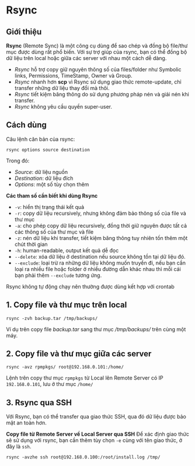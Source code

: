﻿# Rsync
## Giới thiệu
**Rsync** (Remote Sync) là một công cụ dùng để sao chép và đồng bộ file/thư mục được dùng rất phổ biến. Với sự trợ giúp của rsync, bạn có thể đồng bộ dữ liệu trên local hoặc giữa các server với nhau một cách dễ dàng.
-   _Rsync_  hỗ trợ copy giữ nguyên thông số của files/folder như Symbolic links, Permissions, TimeStamp, Owner và Group.
-   _Rsync_  nhanh hơn  **scp**  vì Rsync sử dụng giao thức remote-update, chỉ transfer những dữ liệu thay đổi mà thôi.
-   _Rsync_  tiết kiệm băng thông do sử dụng phương pháp nén và giải nén khi transfer.
-   _Rsync_  không yêu cầu quyền super-user.
## Cách dùng

Câu lệnh căn bản của rsync:

```
rsync options source destination
```  

Trong đó:

-   _Source_: dữ liệu nguồn
-   _Destination_: dữ liệu đích
-   _Options_: một số tùy chọn thêm

**Các tham số cần biết khi dùng Rsync**

-   `-v`: hiển thị trạng thái kết quả
-   `-r`: copy dữ liệu recursively, nhưng không đảm bảo thông số của file và thư mục
-   `-a`: cho phép copy dữ liệu recursively, đồng thời giữ nguyên được tất cả các thông số của thư mục và file
-   `-z`: nén dữ liệu khi transfer, tiết kiệm băng thông tuy nhiên tốn thêm một chút thời gian
-   `-h`: human-readable, output kết quả dễ đọc
-   `--delete`: xóa dữ liệu ở destination nếu source không tồn tại dữ liệu đó.
-   `--exclude`: loại trừ ra những dữ liệu không muốn truyền đi, nếu bạn cần loại ra nhiều file hoặc folder ở nhiều đường dẫn khác nhau thì mỗi cái bạn phải thêm  `--exclude`  tương ứng.

Rsync không tự động chạy nên thường được dùng kết hợp với  crontab

## 1. Copy file và thư mục trên local
```
rsync -zvh backup.tar /tmp/backups/ 
```  

Ví dụ trên copy file _backup.tar_ sang thư mục _/tmp/backups/_ trên cùng một máy.

## 2. Copy file và thư mục giữa các server
```
rsync -avz rpmpkgs/ root@192.168.0.101:/home/
```  
Lệnh trên copy thư mục `rpmpkgs` từ Local lên Remote Server có IP `192.168.0.101`, lưu ở thư mục `/home/`

## 3. Rsync qua SSH

Với Rsync, bạn có thể transfer qua giao thức SSH, qua đó dữ liệu được bảo mật an toàn hơn.  

**Copy file từ Remote Server về Local Server qua SSH**
Để xác định giao thức sẽ sử dụng với rsync, bạn cần thêm tùy chọn `-e` cùng với tên giao thức, ở đây là `ssh`.  
```
rsync -avzhe ssh root@192.168.0.100:/root/install.log /tmp/
```  

